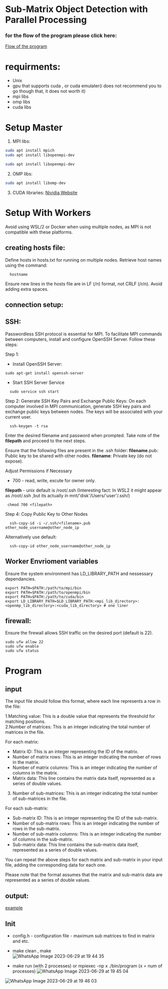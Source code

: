 # Sub-Matrix Object Detection with Parallel Processing
###  for the flow of the program please click here:
[Flow of the program](https://github.com/cohenyuval315/C-MPI-OMP-CUDA-find-subatrices-in-matrices/blob/main/Flow.md)

# requirments:
- Unix
- gpu that supports cuda , or cuda emulater(i does not recommend you to go though that, it does not worth it)
- mpi libs
- omp libs
- cuda libs
  
# Setup Master
1. MPI libs:
  ```bash
  sudo apt install mpich
  sudo apt install libopenmpi-dev
  ```
  ```bash
  sudo apt install libopenmpi-dev
  ```
  
2. OMP libs:   
  ```bash
  sudo apt install libomp-dev
  ```
3. CUDA libraries: [Nividia Website](https://docs.nvidia.com/cuda/cuda-installation-guide-linux/index.html)


# Setup With Workers
Avoid using WSL/2 or Docker when using multiple nodes, as MPI is not compatible with these platforms.

## creating hosts file:
Define hosts in hosts.txt for running on multiple nodes. Retrieve host names using the command:
```
  hostname
```
Ensure new lines in the hosts file are in LF (/n) format, not CRLF (/r/n). Avoid adding extra spaces.

## connection setup:

## SSH:
Passwordless SSH protocol is essential for MPI.
To facilitate MPI commands between computers, install and configure OpenSSH Server. Follow these steps:

Step 1: 
- Install OpenSSH Server:
```
sudo apt-get install openssh-server
```
- Start SSH Server Service
```
  sudo service ssh start
```

Step 2: Generate SSH Key Pairs and Exchange Public Keys:
On each computer involved in MPI communication, generate SSH key pairs and exchange public keys between nodes. The keys will be associated with your current user.
```
  ssh-keygen -t rsa
```
Enter the desired filename and password when prompted.
Take note of the <strong>filepath</strong> and proceed to the next steps.

Ensure that the following files are present in the .ssh folder:
<strong>filename</strong>.pub: Public key to be shared with other nodes.
<strong>filename</strong>: Private key (do not expose).

Adjust Permissions if Necessary
- 700 - read, write, excute for owner only.

<strong>filepath</strong> - unix default is /root/.ssh  (Interesting fact: In WSL2 it might appear as /root/.ssh ,but its actually in mnt/'disk'/Users/'user'/.ssh/)
```
 chmod 700 <filepath>
```

Step 4: Copy Public Key to Other Nodes
```
  ssh-copy-id -i ~/.ssh/<filename>.pub other_node_username@other_node_ip
```
Alternatively use default:
```
  ssh-copy-id other_node_username@other_node_ip
```

## Worker Envrioment variables
Ensure the system environment has LD_LIBRARY_PATH and nessessary dependancies.
```
export PATH=$PATH:/path/to/mpi/bin
export PATH=$PATH:/path/to/openmpi/bin
export PATH=$PATH:/path/to/cuda/bin
export LD_LIBRARY_PATH=$LD_LIBRARY_PATH:<mpi_lib_directory>:<openmp_lib_directory>:<cuda_lib_directory> # one liner
```


## firewall:
Ensure the firewall allows SSH traffic on the desired port (default is 22).
```
sudo ufw allow 22
sudo ufw enable
sudo ufw status  
```

# Program
## input
The input file should follow this format, where each line represents a row in the file:  

1.Matching value: This is a double value that represents the threshold for matching positions.  
2.Number of matrices: This is an integer indicating the total number of matrices in the file.  

For each matrix:

- Matrix ID: This is an integer representing the ID of the matrix.
- Number of matrix rows: This is an integer indicating the number of rows in the matrix.
- Number of matrix columns: This is an integer indicating the number of columns in the matrix.
- Matrix data: This line contains the matrix data itself, represented as a series of double values.
   
3. Number of sub-matrices: This is an integer indicating the total number of sub-matrices in the file.

For each sub-matrix:

- Sub-matrix ID: This is an integer representing the ID of the sub-matrix.
- Number of sub-matrix rows: This is an integer indicating the number of rows in the sub-matrix.
- Number of sub-matrix columns: This is an integer indicating the number of columns in the sub-matrix.
- Sub-matrix data: This line contains the sub-matrix data itself, represented as a series of double values.
  
You can repeat the above steps for each matrix and sub-matrix in your input file, adding the corresponding data for each one.
  
Please note that the format assumes that the matrix and sub-matrix data are represented as a series of double values. 
  
## output:
[example](https://github.com/cohenyuval315/C-MPI-OMP-CUDA-find-subatrices-in-matrices/blob/main/output.txt)

## Init
- config.h - configuration file - maximum sub matrices to find in matrix and etc.
    
- make clean , make   
![WhatsApp Image 2023-06-29 at 19 44 35](https://github.com/cohenyuval315/C-MPI-OMP-CUDA-find-subatrices-in-matrices/assets/61754002/b3c6330c-5e9e-44da-a7e7-c72bc089723d)
    
- make run (with 2 processes) or  mpiexec -np x ./bin/program (x = num of processes)
![WhatsApp Image 2023-06-29 at 19 45 04](https://github.com/cohenyuval315/C-MPI-OMP-CUDA-find-subatrices-in-matrices/assets/61754002/59bf4fa5-83f4-4e9f-9630-70c60aff4427)
  

![WhatsApp Image 2023-06-29 at 19 46 03](https://github.com/cohenyuval315/C-MPI-OMP-CUDA-find-subatrices-in-matrices/assets/61754002/e0ab3d4c-e85a-46be-ac69-a00a961391d1)
